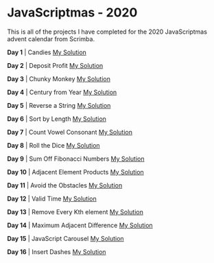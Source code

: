 # JavaScriptmas - 2020
This is all of the projects I have completed for the 2020 JavaScriptmas advent calendar from Scrimba.

**Day 1** | Candies [My Solution](https://scrimba.com/learn/adventcalendar/note-at-1-07-coef7482c8354a9ff2f72de32)

**Day 2** | Deposit Profit [My Solution](https://scrimba.com/learn/adventcalendar/note-at-1-10-co1a241e4952c2fbf76643569)

**Day 3** | Chunky Monkey [My Solution](https://scrimba.com/learn/adventcalendar/note-at-0-46-co5a2400084c8788683aec248)

**Day 4** | Century from Year [My Solution](https://scrimba.com/learn/adventcalendar/note-at-0-55-coc0e4306864e6817aa462f74)

**Day 5** | Reverse a String [My Solution](https://scrimba.com/learn/adventcalendar/note-at-0-43-co3e843879d4ebf35c7485583)

**Day 6** | Sort by Length [My Solution](https://scrimba.com/learn/adventcalendar/note-at-0-46-coa7c4334b5e5eb6543bd33ef)

**Day 7** | Count Vowel Consonant [My Solution](https://scrimba.com/learn/adventcalendar/note-at-0-55-co94543c7a54c26746027f397)

**Day 8** | Roll the Dice [My Solution](https://scrimba.com/scrim/co3a743adbc7ed0b01b28f9e0)

**Day 9** | Sum Off Fibonacci Numbers [My Solution](https://scrimba.com/scrim/co7644dcebcf935939a62c2a2)

**Day 10** | Adjacent Element Products [My Solution](https://scrimba.com/scrim/co75348559f896a45696a4920)

**Day 11** | Avoid the Obstacles [My Solution](https://scrimba.com/scrim/cof424a98a318a302accb996c)

**Day 12** | Valid Time [My Solution](https://scrimba.com/scrim/co2f8429d9889df1875934831)

**Day 13** | Remove Every Kth element [My Solution](https://t.co/ndSLbXKBSC?amp=1)

**Day 14** | Maximum Adjacent Difference [My Solution](https://scrimba.com/scrim/co1674975a6bacb32e1680618)

**Day 15** | JavaScript Carousel [My Solution](https://scrimba.com/scrim/coff9458c81274d1f36cb6a3c)

**Day 16** | Insert Dashes [My Solution](https://scrimba.com/scrim/co97a421e8bb1299d3824762d)
